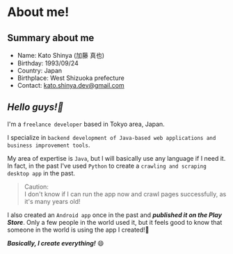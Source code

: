 # About me!

## Summary about me

- Name: Kato Shinya (加藤 真也)
- Birthday: 1993/09/24
- Country: Japan
- Birthplace: West Shizuoka prefecture
- Contact: kato.shinya.dev@gmail.com

## **_Hello guys!👋_**

I'm a `freelance developer` based in Tokyo area, Japan.

I specialize in `backend development of Java-based web applications and business improvement tools`.

My area of expertise is `Java`, but I will basically use any language if I need it. In fact, in the past I've used `Python` to create a `crawling and scraping desktop app` in the past.

> Caution:<br>
> I don't know if I can run the app now and crawl pages successfully, as it's many years old!

I also created an `Android app` once in the past and **_published it on the Play Store_**. Only a few people in the world used it, but it feels good to know that someone in the world is using the app I created!🌱

**_Basically, I create everything!_** 😄

